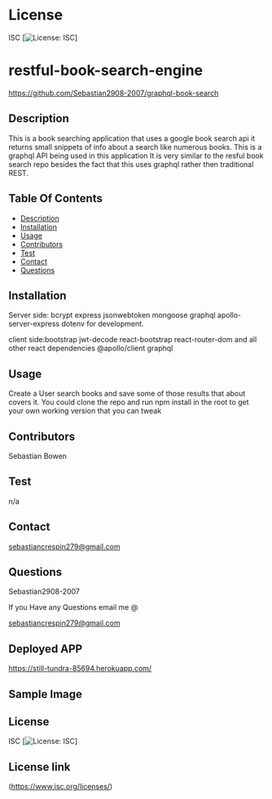 
# License
 ISC
[![License: ISC](https://img.shields.io/badge/License-ISC-blue.svg)]
                 
      

# restful-book-search-engine
 https://github.com/Sebastian2908-2007/graphql-book-search
 ## Description

This is a book searching application that uses a google book search api it returns small  snippets of info about a search like numerous books. This is a graphql API being used in this application It is very similar to the resful book search repo besides the fact that this uses graphql rather then traditional REST.
    
 ## Table Of Contents
* [Description](#description)
* [Installation](#installation)
* [Usage](#usage)
* [Contributors](#contributors)
* [Test](#test)
* [Contact](#contact)
* [Questions](#questions)
    
 ## Installation

Server side: bcrypt express jsonwebtoken mongoose graphql apollo-server-express dotenv for development.

client side:bootstrap jwt-decode react-bootstrap react-router-dom and all other react dependencies
@apollo/client graphql

## Usage
 Create a User search books and save some of those results  that about covers it. You could clone the repo and run npm install in the root to get your own working version that you can tweak

 ## Contributors

  Sebastian Bowen

 ## Test 

 n/a
    
## Contact

 sebastiancrespin279@gmail.com

## Questions

 Sebastian2908-2007

If you Have any Questions email me @

sebastiancrespin279@gmail.com

## Deployed APP
https://still-tundra-85694.herokuapp.com/

## Sample Image


## License
ISC 
[![License: ISC](https://img.shields.io/badge/License-ISC-blue.svg)]

## License link
(https://www.isc.org/licenses/)   
